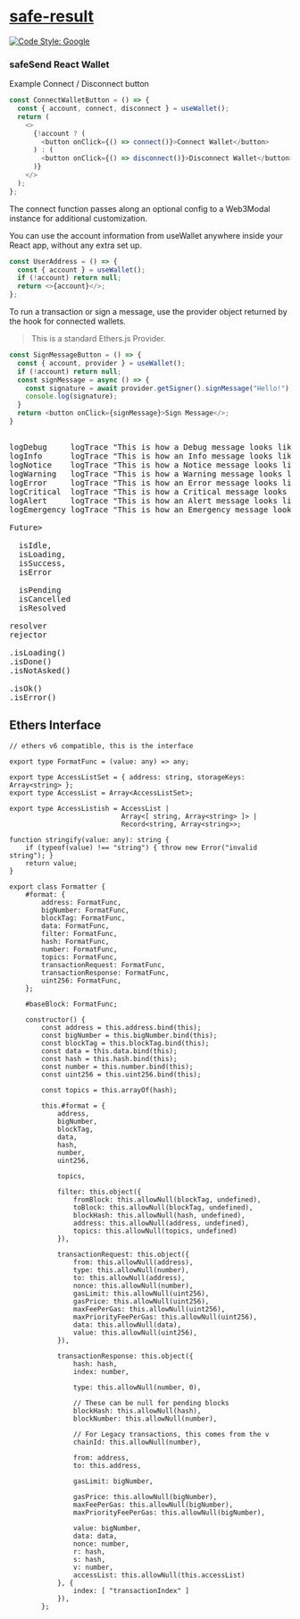 # [safe-result](#)

[![Code Style: Google](https://img.shields.io/badge/code%20style-google-blueviolet.svg)](https://github.com/google/gts)


### safeSend React Wallet

Example Connect / Disconnect button

```ts
const ConnectWalletButton = () => {
  const { account, connect, disconnect } = useWallet();
  return (
    <>
      {!account ? (
        <button onClick={() => connect()}>Connect Wallet</button>
      ) : (
        <button onClick={() => disconnect()}>Disconnect Wallet</button>
      )}
    </>
  );
};
```

The connect function passes along an optional config to a Web3Modal instance for
additional customization.

You can use the account information from useWallet anywhere inside your React
app, without any extra set up.

```ts
const UserAddress = () => {
  const { account } = useWallet();
  if (!account) return null;
  return <>{account}</>;
};
```

To run a transaction or sign a message, use the provider object returned by the hook for connected wallets.

> This is a standard Ethers.js Provider.

```ts
const SignMessageButton = () => {
  const { account, provider } = useWallet();
  if (!account) return null;
  const signMessage = async () => {
    const signature = await provider.getSigner().signMessage("Hello!");
    console.log(signature);
  }
  return <button onClick={signMessage}>Sign Message</>;
}
```

<pre>

logDebug     logTrace "This is how a Debug message looks like."
logInfo      logTrace "This is how an Info message looks like." 
logNotice    logTrace "This is how a Notice message looks like."
logWarning   logTrace "This is how a Warning message looks like."
logError     logTrace "This is how an Error message looks like."
logCritical  logTrace "This is how a Critical message looks like."
logAlert     logTrace "This is how an Alert message looks like."
logEmergency logTrace "This is how an Emergency message looks like."

Future<Result<Ok, Error>>

  isIdle, 
  isLoading, 
  isSuccess,
  isError

  isPending
  isCancelled
  isResolved

resolver
rejector

.isLoading()
.isDone()
.isNotAsked()

.isOk()
.isError()
</pre>

## Ethers Interface

```typesript
// ethers v6 compatible, this is the interface

export type FormatFunc = (value: any) => any;

export type AccessListSet = { address: string, storageKeys: Array<string> };
export type AccessList = Array<AccessListSet>;

export type AccessListish = AccessList |
                            Array<[ string, Array<string> ]> |
                            Record<string, Array<string>>;

function stringify(value: any): string {
    if (typeof(value) !== "string") { throw new Error("invalid string"); }
    return value;
}

export class Formatter {
    #format: {
        address: FormatFunc,
        bigNumber: FormatFunc,
        blockTag: FormatFunc,
        data: FormatFunc,
        filter: FormatFunc,
        hash: FormatFunc,
        number: FormatFunc,
        topics: FormatFunc,
        transactionRequest: FormatFunc,
        transactionResponse: FormatFunc,
        uint256: FormatFunc,
    };

    #baseBlock: FormatFunc;

    constructor() {
        const address = this.address.bind(this);
        const bigNumber = this.bigNumber.bind(this);
        const blockTag = this.blockTag.bind(this);
        const data = this.data.bind(this);
        const hash = this.hash.bind(this);
        const number = this.number.bind(this);
        const uint256 = this.uint256.bind(this);

        const topics = this.arrayOf(hash);

        this.#format = {
            address,
            bigNumber,
            blockTag,
            data,
            hash,
            number,
            uint256,

            topics,

            filter: this.object({
                fromBlock: this.allowNull(blockTag, undefined),
                toBlock: this.allowNull(blockTag, undefined),
                blockHash: this.allowNull(hash, undefined),
                address: this.allowNull(address, undefined),
                topics: this.allowNull(topics, undefined)
            }),

            transactionRequest: this.object({
                from: this.allowNull(address),
                type: this.allowNull(number),
                to: this.allowNull(address),
                nonce: this.allowNull(number),
                gasLimit: this.allowNull(uint256),
                gasPrice: this.allowNull(uint256),
                maxFeePerGas: this.allowNull(uint256),
                maxPriorityFeePerGas: this.allowNull(uint256),
                data: this.allowNull(data),
                value: this.allowNull(uint256),
            }),

            transactionResponse: this.object({
                hash: hash,
                index: number,

                type: this.allowNull(number, 0),

                // These can be null for pending blocks
                blockHash: this.allowNull(hash),
                blockNumber: this.allowNull(number),

                // For Legacy transactions, this comes from the v
                chainId: this.allowNull(number),

                from: address,
                to: this.address,

                gasLimit: bigNumber,

                gasPrice: this.allowNull(bigNumber),
                maxFeePerGas: this.allowNull(bigNumber),
                maxPriorityFeePerGas: this.allowNull(bigNumber),

                value: bigNumber,
                data: data,
                nonce: number,
                r: hash,
                s: hash,
                v: number,
                accessList: this.allowNull(this.accessList)
            }, {
                index: [ "transactionIndex" ]
            }),
        };
```

